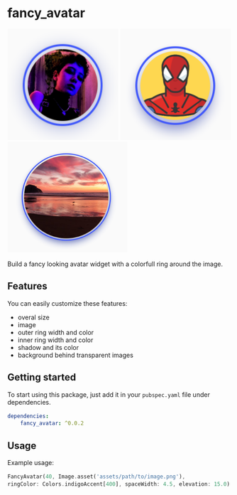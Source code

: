<!-- 
This README describes the package. If you publish this package to pub.dev,
this README's contents appear on the landing page for your package.

For information about how to write a good package README, see the guide for
[writing package pages](https://dart.dev/guides/libraries/writing-package-pages). 

For general information about developing packages, see the Dart guide for
[creating packages](https://dart.dev/guides/libraries/create-library-packages)
and the Flutter guide for
[developing packages and plugins](https://flutter.dev/developing-packages). 
-->

# fancy_avatar

<html>
    <img src='./assets/example2.png' width='250' height='250'/>
    <img src='./assets/example1.png' width='250' height='250'/>
    <img src='./assets/example3.png' width='270' height='250'/>
</html>

Build a fancy looking avatar widget with a colorfull ring around the image.

## Features

You can easily customize these features:
- overal size
- image
- outer ring width and color
- inner ring width and color
- shadow and its color
- background behind transparent images

## Getting started

To start using this package, just add it in your `pubspec.yaml` file under dependencies.
```yaml
dependencies:
    fancy_avatar: ^0.0.2
```

## Usage

Example usage:

```dart
FancyAvatar(40, Image.asset('assets/path/to/image.png'),
ringColor: Colors.indigoAccent[400], spaceWidth: 4.5, elevation: 15.0)
```
